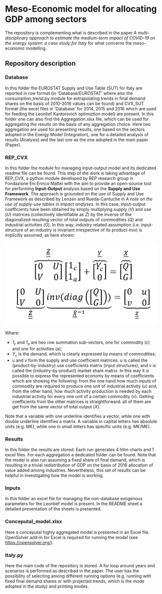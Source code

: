 # Meso-Economic model for allocating GDP among sectors
The repository is complementing what is described in the paper _A multi-disciplinary approach to estimate the medium-term impact of COVID-19 on the energy system: a case study for Italy_ for what concerns the meso-economic modelling.
## Repository description
### Database
In this folder the EUROSTAT Supply and Use Table (SUT) for Italy are reported in row format (in 'Database/EUROSTAT' where also the consumption_trend.py module for extrapolating trends in final demand shares on the basis of 2010-2016 values can be found) and CVX_SUT format (the excel files in 'Database' for 2014, 2015 and 2016 which are used for feeding the Leontief Kantorovich optimiztion model) are present. In this folder one can also find the Aggregation.xlsx file, which can be used for aggregating the results on the basis of any aggregation choice. Here two aggregation are used for presenting results, one based on the sectors adopted in the Energy Model (Integration), one for a detailed analysis of results (Analysis) and the last one as the one adopted in the main paper (Paper).
### REP_CVX 
In this folder the module for managing input-output model and its dedicated readme file can be found. This step of the work is taking advantage of REP_CVX, a python module developed by REP research group in Fondazione Eni Enrico Mattei with the aim to provide an open-source tool for performing **Input-Output** analysis based on the **Supply and Use Framework**. The approach is grounded on the use of Supply and Use Framework as described by Lenzen and Rueda-Cantuche in _A note on the use of supply-use tables in impact analyses_.
In this case, input-output coefficients have been obtained by simply multiplying supply (_V_) and use (_U_) matrices (collectively identifiable as _Z_) by the inverse of the diagonalized resulting vector of total outputs of commodities (_Q_) and industrial activities (_G_). In this way, industry related assumption (i.e. input-structure of an industry is invariant irrespective of its product-mix) is implicitly assumed, as here shown:

![](eq.png)

Where:
*	_1<sub>c</sub>_ and _1<sub>a</sub>_ are two row summation sub-vectors, one for commodity (c) and one for activities (a); 
*	_Y<sub>c</sub>_ is the demand, which is clearly expressed by means of commodities; 
*	_u_ and _v_ form the supply and use coefficient matrices: u is called the (product-by-industry) use coefficients matrix (input structures), and v is called the (industry-by-product) market share matrix. 
In this way it is possible to express the represented economy by means of coefficients which are showing the following: from the one hand how much inputs of commodity are required to produce one unit of industrial activity (_u_) and, from the other hand, how much activity production is needed by each industrial activity for every one unit of a certain commodity (_v_). Getting coefficients from the other matrices is straightforward: all of them are get from the same vector of total output (_X_).

Note that a variable with one underline identifies a vector, while one with double underline identifies a matrix. A variable in capital letters has absolute units (e.g. M€), while one in small letters has specific units (e.g. M€/M€).

### Results
In this folder the results are stored. Each run generates 4 htlm charts and 1 excel files. For each aggregation a dedicated folder can be found. Note that the model is also run assuming a fixed share of final demand, which is resulting in a trivial redistribution of GDP on the basis of 2016 allocation of value added among industries. Nevertheless, this set of results can be helpful in investigating how the model is working.
### Inputs
In this folder an excel file for managing the non-database exogenous parameters for the Leontief model is present. In the README sheet a detailed presentation of the sheets is presented.
### Conceputal_model.xlsx
Here a conceputal highly aggregated model is presented in an Excel file. OpenSolver add-in for Excel is required for running the model (see https://opensolver.org/).
### Italy.py
Here the main code of the repository is stored. A for loop around years and scenarios is performed as described in the paper. The user has the possibility of selecting among different running options (e.g. running with fixed final demand shares or with projected trends, which is the mode adopted in the study) and printing modes.
